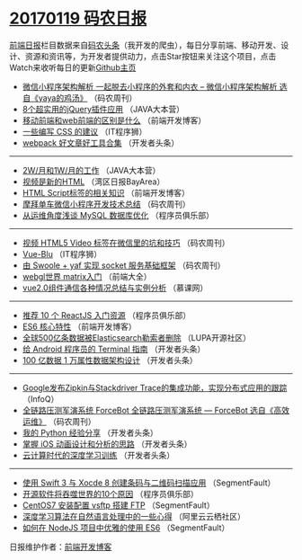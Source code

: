 # [20170119 码农日报](19.md)

[前端日报](http://caibaojian.com/c/news)栏目数据来自[码农头条](http://hao.caibaojian.com/)（我开发的爬虫），每日分享前端、移动开发、设计、资源和资讯等，为开发者提供动力，点击Star按钮来关注这个项目，点击Watch来收听每日的更新[Github主页](https://github.com/kujian/frontendDaily)
* [微信小程序架构解析 一起脱去小程序的外套和内衣 &#8211; 微信小程序架构解析 选自《yaya的鸡汤》](http://hao.caibaojian.com/22601.html) （码农周刊）
* [8个超实用的jQuery插件应用](http://hao.caibaojian.com/22587.html) （JAVA大本营）
* [移动前端和web前端的区别是什么](http://hao.caibaojian.com/22630.html) （前端开发博客）
* [一些编写 CSS 的建议](http://hao.caibaojian.com/22627.html) （IT程序狮）
* [webpack 好文章好工具合集](http://hao.caibaojian.com/22594.html) （开发者头条）

***
* [2W/月和1W/月的工作](http://hao.caibaojian.com/22584.html) （JAVA大本营）
* [视频是新的HTML](http://hao.caibaojian.com/22561.html) （湾区日报BayArea）
* [HTML Script标签的相关知识](http://hao.caibaojian.com/22628.html) （前端开发博客）
* [摩拜单车微信小程序开发技术总结](http://hao.caibaojian.com/22604.html) （码农周刊）
* [从运维角度浅谈 MySQL 数据库优化](http://hao.caibaojian.com/22588.html) （程序员俱乐部）

***
* [视频 HTML5 Video 标签在微信里的坑和技巧](http://hao.caibaojian.com/22606.html) （码农周刊）
* [Vue-Blu](http://hao.caibaojian.com/22625.html) （IT程序狮）
* [由 Swoole + yaf 实现 socket 服务基础框架](http://hao.caibaojian.com/22603.html) （码农周刊）
* [webgl世界 matrix入门](http://hao.caibaojian.com/22570.html) （前端大全）
* [vue2.0组件通信各种情况总结与实例分析](http://hao.caibaojian.com/22551.html) （慕课网）

***
* [推荐 10 个 ReactJS 入门资源](http://hao.caibaojian.com/22590.html) （程序员俱乐部）
* [ES6 核心特性](http://hao.caibaojian.com/22629.html) （前端开发博客）
* [全球500亿条数据被Elasticsearch勒索者删除](http://hao.caibaojian.com/22575.html) （LUPA开源社区）
* [给 Android 程序员的 Terminal 指南](http://hao.caibaojian.com/22593.html) （开发者头条）
* [100 亿数据 1 万属性数据架构设计](http://hao.caibaojian.com/22596.html) （开发者头条）

***
* [Google发布Zipkin与Stackdriver Trace的集成功能，实现分布式应用的跟踪](http://hao.caibaojian.com/22547.html) （InfoQ）
* [全链路压测军演系统 ForceBot 全链路压测军演系统 — ForceBot 选自《高效运维》](http://hao.caibaojian.com/22605.html) （码农周刊）
* [我的 Python 经验分享](http://hao.caibaojian.com/22597.html) （开发者头条）
* [掌握 iOS 动画设计和分析的思路](http://hao.caibaojian.com/22598.html) （开发者头条）
* [云计算时代的深度学习训练](http://hao.caibaojian.com/22599.html) （开发者头条）

***
* [使用 Swift 3 与 Xocde 8 创建条码与二维码扫描应用](http://hao.caibaojian.com/22607.html) （SegmentFault）
* [开源软件将吞噬世界的10个原因](http://hao.caibaojian.com/22589.html) （程序员俱乐部）
* [CentOS7 安装配置 vsftp 搭建 FTP](http://hao.caibaojian.com/22608.html) （SegmentFault）
* [深度学习算法在自然语言处理中的一些心得](http://hao.caibaojian.com/22571.html) （阿里云云栖社区）
* [如何在 NodeJS 项目中优雅的使用 ES6](http://hao.caibaojian.com/22609.html) （SegmentFault）

日报维护作者：[前端开发博客](http://caibaojian.com/) 